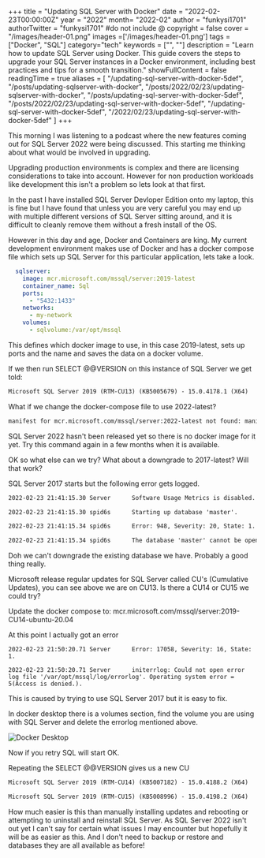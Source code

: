 +++
title = "Updating SQL Server with Docker"
date = "2022-02-23T00:00:00Z"
year = "2022"
month= "2022-02"
author = "funkysi1701"
authorTwitter = "funkysi1701" #do not include @
copyright = false
cover = "/images/header-01.png"
images =['/images/header-01.png']
tags = ["Docker", "SQL"]
category="tech"
keywords = ["", ""]
description = "Learn how to update SQL Server using Docker. This guide covers the steps to upgrade your SQL Server instances in a Docker environment, including best practices and tips for a smooth transition."
showFullContent = false
readingTime = true
aliases = [
    "/updating-sql-server-with-docker-5def",
    "/posts/updating-sqlserver-with-docker",
    "/posts/2022/02/23/updating-sqlserver-with-docker",
    "/posts/updating-sql-server-with-docker-5def",
    "/posts/2022/02/23/updating-sql-server-with-docker-5def",
    "/updating-sql-server-with-docker-5def",
    "/2022/02/23/updating-sql-server-with-docker-5def"
]
+++

This morning I was listening to a podcast where the new features coming out for SQL Server 2022 were being discussed. This starting me thinking about what would be involved in upgrading.

Upgrading production environments is complex and there are licensing considerations to take into account. However for non production workloads like development this isn't a problem so lets look at that first.

In the past I have installed SQL Server Devloper Edition onto my laptop, this is fine but I have found that unless you are very careful you may end up with multiple different versions of SQL Server sitting around, and it is difficult to cleanly remove them without a fresh install of the OS.

However in this day and age, Docker and Containers are king. My current development environment makes use of Docker and has a docker compose file which sets up SQL Server for this particular application, lets take a look.

```yml
  sqlserver:
    image: mcr.microsoft.com/mssql/server:2019-latest
    container_name: Sql
    ports:
      - "5432:1433"
    networks:
      - my-network
    volumes:
      - sqlvolume:/var/opt/mssql
```

This defines which docker image to use, in this case 2019-latest, sets up ports and the name and saves the data on a docker volume.

If we then run SELECT @@VERSION on this instance of SQL Server we get told:

```txt
Microsoft SQL Server 2019 (RTM-CU13) (KB5005679) - 15.0.4178.1 (X64)   Sep 23 2021 16:47:49   Copyright (C) 2019 Microsoft Corporation  Developer Edition (64-bit) on Linux (Ubuntu 20.04.3 LTS) <X64>
```

What if we change the docker-compose file to use 2022-latest?

```txt
manifest for mcr.microsoft.com/mssql/server:2022-latest not found: manifest unknown: manifest tagged by "2022-latest" is not found
```

SQL Server 2022 hasn't been released yet so there is no docker image for it yet. Try this command again in a few months when it is available.

OK so what else can we try? What about a downgrade to 2017-latest? Will that work?

SQL Server 2017 starts but the following error gets logged.

```txt
2022-02-23 21:41:15.30 Server      Software Usage Metrics is disabled.

2022-02-23 21:41:15.30 spid6s      Starting up database 'master'.

2022-02-23 21:41:15.34 spid6s      Error: 948, Severity: 20, State: 1.

2022-02-23 21:41:15.34 spid6s      The database 'master' cannot be opened because it is version 904. This server supports version 869 and earlier. A downgrade path is not supported.
```

Doh we can't downgrade the existing database we have. Probably a good thing really.

Microsoft release regular updates for SQL Server called CU's (Cumulative Updates), you can see above we are on CU13. Is there a CU14 or CU15 we could try?

Update the docker compose to: mcr.microsoft.com/mssql/server:2019-CU14-ubuntu-20.04

At this point I actually got an error

```tct
2022-02-23 21:50:20.71 Server      Error: 17058, Severity: 16, State: 1.

2022-02-23 21:50:20.71 Server      initerrlog: Could not open error log file '/var/opt/mssql/log/errorlog'. Operating system error = 5(Access is denied.).
```

This is caused by trying to use SQL Server 2017 but it is easy to fix.

In docker desktop there is a volumes section, find the volume you are using with SQL Server and delete the errorlog mentioned above.

![Docker Desktop](/images/2022/docker-desktop1.png)

Now if you retry SQL will start OK.

Repeating the SELECT @@VERSION gives us a new CU

```txt
Microsoft SQL Server 2019 (RTM-CU14) (KB5007182) - 15.0.4188.2 (X64)   Nov  3 2021 19:19:51   Copyright (C) 2019 Microsoft Corporation  Developer Edition (64-bit) on Linux (Ubuntu 20.04.3 LTS) <X64>
```

```txt
Microsoft SQL Server 2019 (RTM-CU15) (KB5008996) - 15.0.4198.2 (X64)   Jan 12 2022 22:30:08   Copyright (C) 2019 Microsoft Corporation  Developer Edition (64-bit) on Linux (Ubuntu 20.04.3 LTS) <X64>
```

How much easier is this than manually installing updates and rebooting or attempting to uninstall and reinstall SQL Server. As SQL Server 2022 isn't out yet I can't say for certain what issues I may encounter but hopefully it will be as easier as this. And I don't need to backup or restore and databases they are all available as before!
